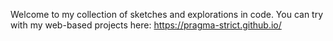 Welcome to my collection of sketches and explorations in code.
You can try with my web-based projects here: https://pragma-strict.github.io/ 
